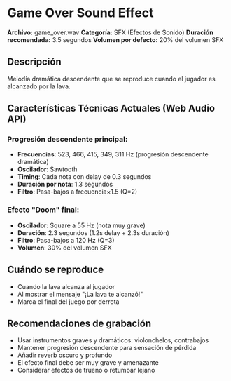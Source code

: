 # Game Over Sound Effect

**Archivo:** game_over.wav
**Categoría:** SFX (Efectos de Sonido)
**Duración recomendada:** 3.5 segundos
**Volumen por defecto:** 20% del volumen SFX

## Descripción
Melodía dramática descendente que se reproduce cuando el jugador es alcanzado por la lava.

## Características Técnicas Actuales (Web Audio API)
### Progresión descendente principal:
- **Frecuencias**: 523, 466, 415, 349, 311 Hz (progresión descendente dramática)
- **Oscilador**: Sawtooth
- **Timing**: Cada nota con delay de 0.3 segundos
- **Duración por nota**: 1.3 segundos
- **Filtro**: Pasa-bajos a frecuencia×1.5 (Q=2)

### Efecto "Doom" final:
- **Oscilador**: Square a 55 Hz (nota muy grave)
- **Duración**: 2.3 segundos (1.2s delay + 2.3s duración)
- **Filtro**: Pasa-bajos a 120 Hz (Q=3)
- **Volumen**: 30% del volumen SFX

## Cuándo se reproduce
- Cuando la lava alcanza al jugador
- Al mostrar el mensaje "¡La lava te alcanzó!"
- Marca el final del juego por derrota

## Recomendaciones de grabación
- Usar instrumentos graves y dramáticos: violonchelos, contrabajos
- Mantener progresión descendente para sensación de pérdida
- Añadir reverb oscuro y profundo
- El efecto final debe ser muy grave y amenazante
- Considerar efectos de trueno o retumbar lejano
